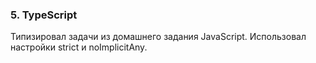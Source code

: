 ### 5. TypeScript

Типизировал задачи из домашнего задания JavaScript. Использовал настройки
strict и noImplicitAny.
